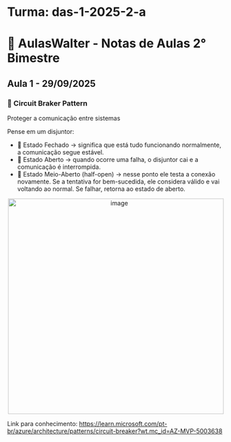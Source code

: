 # Turma: das-1-2025-2-a

# 📘 AulasWalter - Notas de Aulas  2° Bimestre


## Aula 1 - 29/09/2025

### 🔹 Circuit Braker Pattern
Proteger a comunicação entre sistemas

Pense em um disjuntor:
* 🔹 Estado Fechado -> significa que está tudo funcionando normalmente, a comunicação segue estável.
* 🔹 Estado Aberto -> quando ocorre uma falha, o disjuntor cai e a comunicação é interrompida.
* 🔹 Estado Meio-Aberto (half-open) -> nesse ponto ele testa a conexão novamente. Se a tentativa for bem-sucedida, ele considera válido e vai voltando ao normal. Se falhar, retorna ao estado de aberto.

<p align="center">
<img width="500" height="500" alt="image" src="https://github.com/user-attachments/assets/3bdfa4eb-6b7e-4029-8437-7c99ba382b8d" />
</p>

Link para conhecimento: https://learn.microsoft.com/pt-br/azure/architecture/patterns/circuit-breaker?wt.mc_id=AZ-MVP-5003638


